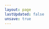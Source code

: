 ```yaml
---
layout: page
lastUpdated: false
unsave: true
---
```


<script setup>
import MyCategory from '../.vitepress/theme/components/my/category.vue'
</script>

<MyCategory />
